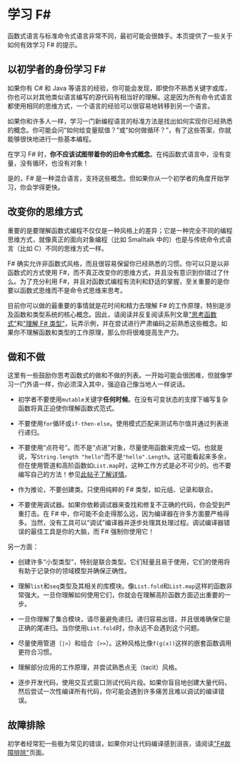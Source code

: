 # 学习 F#

函数式语言与标准命令式语言非常不同，最初可能会很棘手。本页提供了一些关于如何有效学习 F# 的提示。

## 以初学者的身份学习 F#

如果你有 C# 和 Java 等语言的经验，你可能会发现，即使你不熟悉关键字或库，你也可以对其他类似语言编写的源代码有相当好的理解。这是因为所有命令式语言都使用相同的思维方式，一个语言的经验可以很容易地转移到另一个语言。

如果你和许多人一样，学习一门新编程语言的标准方法是找出如何实现你已经熟悉的概念。你可能会问“如何给变量赋值？”或“如何做循环？”，有了这些答案，你就能够很快地进行一些基本编程。

在学习 F# 时，**你不应该试图带着你的旧命令式概念**。在纯函数式语言中，没有变量，没有循环，也没有对象！

是的，F# 是一种混合语言，支持这些概念。但如果你从一个初学者的角度开始学习，你会学得更快。

## 改变你的思维方式

重要的是要理解函数式编程不仅仅是一种风格上的差异；它是一种完全不同的编程思维方式，就像真正的面向对象编程（比如 Smalltalk 中的）也是与传统命令式语言（比如 C）不同的思维方式一样。

F# 确实允许非函数式风格，而且很容易保留你已经熟悉的习惯。你可以只是以非函数式的方式使用 F#，而不真正改变你的思维方式，并且没有意识到你错过了什么。为了充分利用 F#，并且对函数式编程有流利和舒适的掌握，至关重要的是你要以函数式思维而不是命令式思维来思考。

目前你可以做的最重要的事情就是花时间和精力去理解 F# 的工作原理，特别是涉及函数和类型系统的核心概念。因此，请阅读并反复阅读系列文章["思考函数式"](thinking-functionally.html)和["理解 F# 类型"](understanding-fsharp-types.html)，玩弄示例，并在尝试进行严肃编码之前熟悉这些概念。如果你不理解函数和类型的工作原理，那么你将很难提高生产力。

## 做和不做

这里有一些鼓励你思考函数式的做和不做的列表。一开始可能会很困难，但就像学习一门外语一样，你必须深入其中，强迫自己像当地人一样说话。

+   初学者不要使用`mutable`关键字**任何时候**。在没有可变状态的支撑下编写复杂函数将真正迫使你理解函数式范式。

+   不要使用`for`循环或`if-then-else`。使用模式匹配来测试布尔值并通过列表进行递归。

+   不要使用“点符号”。而不是“点进”对象，尽量使用函数来完成一切。也就是说，写`String.length "hello"`而不是`"hello".Length`。这可能看起来多余，但在使用管道和高阶函数如`List.map`时，这种工作方式是必不可少的。也不要编写自己的方法！参见[此帖子了解详情](type-extensions.html#downsides-of-methods)。

+   作为推论，不要创建类。只使用纯粹的 F# 类型，如元组、记录和联合。

+   不要使用调试器。如果你依赖调试器来查找和修复不正确的代码，你会受到严重打击。在 F# 中，你可能不会走得那么远，因为编译器在许多方面要严格得多。当然，没有工具可以“调试”编译器并逐步处理其处理过程。调试编译器错误的最佳工具是你的大脑，而 F# 强制你使用它！

另一方面：

+   创建许多“小型类型”，特别是联合类型。它们轻量且易于使用，它们的使用将有助于记录你的领域模型并确保正确性。

+   理解`list`和`seq`类型及其相关的库模块。像`List.fold`和`List.map`这样的函数非常强大。一旦你理解如何使用它们，你就会在理解高阶函数方面迈出重要的一步。

+   一旦你理解了集合模块，请尽量避免递归。递归容易出错，并且很难确保它是正确的尾递归。当你使用`List.fold`时，你永远不会遇到这个问题。

+   尽量使用管道（`|>`）和组合（`>>`）。这种风格比像`f(g(x))`这样的嵌套函数调用更符合习惯。

+   理解部分应用的工作原理，并尝试熟悉点无（tacit）风格。

+   逐步开发代码，使用交互式窗口测试代码片段。如果你盲目地创建大量代码，然后尝试一次性编译所有代码，你可能会遇到许多痛苦且难以调试的编译错误。

## 故障排除

初学者经常犯一些极为常见的错误，如果你对让代码编译感到沮丧，请阅读["F#故障排除"](index5.html)页面。
